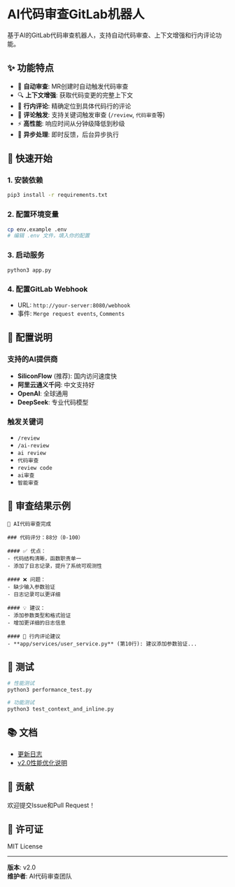 # AI代码审查GitLab机器人

基于AI的GitLab代码审查机器人，支持自动代码审查、上下文增强和行内评论功能。

## ✨ 功能特点

- 🤖 **自动审查**: MR创建时自动触发代码审查
- 🔍 **上下文增强**: 获取代码变更的完整上下文
- 📝 **行内评论**: 精确定位到具体代码行的评论
- 💬 **评论触发**: 支持关键词触发审查 (`/review`, `代码审查`等)
- ⚡ **高性能**: 响应时间从分钟级降低到秒级
- 🔄 **异步处理**: 即时反馈，后台异步执行

## 🚀 快速开始

### 1. 安装依赖
```bash
pip3 install -r requirements.txt
```

### 2. 配置环境变量
```bash
cp env.example .env
# 编辑 .env 文件，填入你的配置
```

### 3. 启动服务
```bash
python3 app.py
```

### 4. 配置GitLab Webhook
- URL: `http://your-server:8080/webhook`
- 事件: `Merge request events`, `Comments`

## 🔧 配置说明

### 支持的AI提供商
- **SiliconFlow** (推荐): 国内访问速度快
- **阿里云通义千问**: 中文支持好
- **OpenAI**: 全球通用
- **DeepSeek**: 专业代码模型

### 触发关键词
- `/review`
- `/ai-review`
- `ai review`
- `代码审查`
- `review code`
- `ai审查`
- `智能审查`

## 📝 审查结果示例

```
🤖 AI代码审查完成

### 代码评分：88分（0-100）

#### ✅ 优点：
- 代码结构清晰，函数职责单一
- 添加了日志记录，提升了系统可观测性

#### ❌ 问题：
- 缺少输入参数验证
- 日志记录可以更详细

#### 💡 建议：
- 添加参数类型和格式验证
- 增加更详细的日志信息

#### 💬 行内评论建议
- **app/services/user_service.py** (第10行): 建议添加参数验证...
```

## 🧪 测试

```bash
# 性能测试
python3 performance_test.py

# 功能测试
python3 test_context_and_inline.py
```

## 📚 文档

- [更新日志](docs/CHANGELOG.md)
- [v2.0性能优化说明](docs/v2.0-performance-optimization.md)

## 🤝 贡献

欢迎提交Issue和Pull Request！

## 📄 许可证

MIT License

---

**版本**: v2.0  
**维护者**: AI代码审查团队 